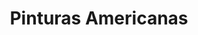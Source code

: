 ---
title: "Pinturas Americanas"
url: /san-pedro-sula/pinturas-americanas-avenida-circunvalacion/
shop: Farben
---